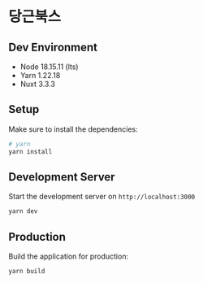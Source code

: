 # 당근북스

## Dev Environment
- Node 18.15.11 (lts)
- Yarn 1.22.18
- Nuxt 3.3.3

## Setup

Make sure to install the dependencies:

```bash
# yarn
yarn install
```

## Development Server

Start the development server on `http://localhost:3000`

```bash
yarn dev
```

## Production

Build the application for production:

```bash
yarn build
```
